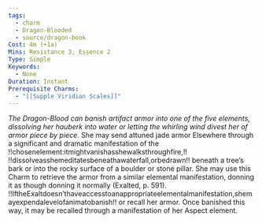```yaml
---
tags:
  - charm
  - Dragon-Blooded
  - source/dragon-book
Cost: 4m (+1a)
Mins: Resistance 3, Essence 2
Type: Simple
Keywords:
  - None
Duration: Instant
Prerequisite Charms:
  - "[[Supple Viridian Scales]]"
---
```

*The Dragon-Blood can banish artifact armor into one of the five elements, dissolving her hauberk into water or letting the whirling wind divest her of armor piece by piece.*
She may send attuned jade armor Elsewhere through a significant and dramatic manifestation of the !!chosenelement:itmightvanishasshewalksthroughfire,!! !!dissolveasshemeditatesbeneathawaterfall,orbedrawn!! beneath a tree’s bark or into the rocky surface of a boulder or stone pillar. She may use this Charm to retrieve the armor from a similar elemental manifestation, donning it as though donning it normally (Exalted, p. 591). !!IftheExaltdoesn’thaveaccesstoanappropriateelementalmanifestation,shemayexpendalevelofanimatobanish!! or recall her armor. Once banished this way, it may be recalled through a manifestation of her Aspect element.